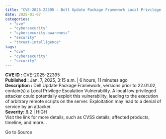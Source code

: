 ```yaml
---
title: "CVE-2025-22395 - Dell Update Package Framework Local Privilege Escalation Vulnerability"
date: 2025-01-07
categories: 
  - "cve"
  - "cybersecurity"
  - "cybersecurity-awareness"
  - "security"
  - "threat-intelligence"
tags: 
  - "cve"
  - "cybersecurity"
  - "security"
---
```


**CVE ID :** CVE-2025-22395  
**Published :** Jan. 7, 2025, 3:15 a.m. | 6 hours, 11 minutes ago  
**Description :** Dell Update Package Framework, versions prior to 22.01.02, contain(s) a Local Privilege Escalation Vulnerability. A local low privileged attacker could potentially exploit this vulnerability, leading to the execution of arbitrary remote scripts on the server. Exploitation may lead to a denial of service by an attacker.  
**Severity:** 8.2 | HIGH  
Visit the link for more details, such as CVSS details, affected products, timeline, and more...

Go to Source
